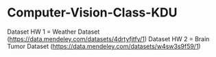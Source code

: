 # Computer-Vision-Class-KDU

Dataset HW 1 = Weather Dataset (https://data.mendeley.com/datasets/4drtyfjtfy/1)
Dataset HW 2 = Brain Tumor Dataset (https://data.mendeley.com/datasets/w4sw3s9f59/1)
